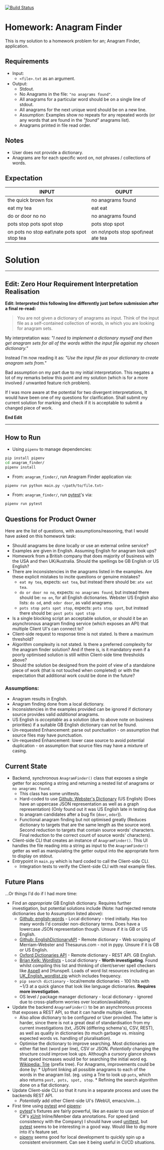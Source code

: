 [![Build
Status](https://travis-ci.com/jackson15j/python_homework_anagram_finder.svg?branch=master)](https://travis-ci.com/jackson15j/python_homework_anagram_finder)

Homework: Anagram Finder
========================

This is my solution to a homework problem for an; Anagram Finder, application.

Requirements
------------

* Input:
    * `<file>.txt` as an argument.
* Output:
    * Stdout.
	* No Anagrams in the file: `"no anagrams found"`.
	* All anagrams for a particular word should be on a single line of stdout.
	* All anagrams for the next unique word should be on a new line.
	* Assumption: Examples show no repeats for any repeated words (or any words
      that are found in the _"found"_ anagrams list).
	* Anagrams printed in file read order.

Notes
-----

* User does not provide a dictionary.
* Anagrams are for each specific word on, not phrases / collections of words.

Expectation
-----------

INPUT | OUPUT
------|-------
the quick brown fox | no anagrams found
eat my tea | eat eat
do or door no no | no anagrams found
pots stop pots spot stop | pots stop spot
on pots no stop eat\nate pots spot stop tea | on no\npots stop spot\neat ate tea

Solution
========

---

Edit: Zero Hour Requirement Interpretation Realisation
------------------------------------------------------

**Edit: Interpreted this following line differently just before submission
after a final re-read:**

> You are not given a dictionary of anagrams as input. Think of the input file
> as a self-contained collection of words, in which you are looking for anagram
> sets.

My interpretation was: _"I need to implement a dictionary myself and then get
anagram sets for all of the words within the input file against my chosen
dictionary."_

Instead I'm now reading it as: _"Use the input file as your dictionary to
create anagram sets from."_

Bad assumption on my part due to my initial interpretation. This negates a lot
of my remarks below this point and my solution (which is for a more involved /
unwanted feature rich problem).

If I was more aware at the potential for two divergent interpretations, It
would have been one of my questions for clarification. Shall submit my current
solution for marking and check if it is acceptable to submit a changed piece of
work.

**End Edit**

---

How to Run
----------

* Using `pipenv` to manage dependencies:

```bash
pip install pipenv
cd anagram_finder/
pipenv install
```

* From: `anagram_finder/`, run Anagram Finder application via:

```bash
pipenv run python main.py </path/to/file.txt>
```

* From: `anagram_finder/`, run [pytest]'s via:

```bash
pipenv run pytest
```


Questions for Product Owner
---------------------------

Here are the list of questions, with assumptions/reasoning, that I would have
asked on this homework task:

* Should anagrams be done locally or use an external online service?
* Examples are given in English. Assuming English for anagram look ups?
* Homework from a British company that does majority of business with the
  USA and then UK/Australia. Should the spellings be GB English or US English?
* There are inconsistencies in the anagrams listed in the examples. Are these
  explicit mistakes to incite questions or genuine mistakes?
     * `eat my tea`, expects: `eat tea`, but instead there should be: `ate eat
       tea`.
     * `do or door no no`, expects: `no anagrams found`, but instead there
       should be: `no on`, for all English dictionaries. Webster US English
       also lists: `do od`, and: `odor door`, as valid anagrams.
	 * `pots stop pots spot stop`, expects: `pots stop spot`, but instead there
       should be: `post pots spot stop`
* Is a single blocking script an acceptable solution, or should it be an
  asynchronous anagram finding service (which exposes an API) that multiple
  Client UI's can connect to?
* Client-side request to response time is not stated. Is there a maximum
  threshold?
* Algorithm complexity is not stated. Is there a preferred complexity for the
  anagram finder solution? And if there is, is it mandatory even if a poorly
  optimised solution is still within Client-side time thresholds above?
* Should the solution be designed from the point of view of a standalone piece
  of work (that is not touched when completed) or with the expectation that
  additional work could be done in the future?

### Assumptions:

* Anagram results in English.
* Anagram finding done from a local dictionary.
* Inconsistencies in the examples provided can be ignored if dictionary source
  provides valid _additional_ anagrams.
* US English is _acceptable_ as a solution (due to above note on business
  priorities) if a suitable GB English dictionary can not be found.
* Un-requested Enhancement: parse out punctuation - on assumption that source
  files may have punctuation.
* Un-requested Enhancement: lower case source to avoid potential duplication -
  on assumption that source files may have a mixture of casing.

Current State
-------------

* Backend, synchronous `AnagramFinder()` class that exposes a single getter for
  accepting a string and returning a nested list of anagrams or `no anagrams
  found`.
    * This class has some unittests.
	* Hard-coded to use [Github: Webster's Dictionary] (US English) (Does have
      an uppercase JSON representation as well as a graph representation) (Only
      found out it was US English late in testing due to anagram candidates
      after a bug fix (`door`, `odor`)).
	* Functional anagram finding but not optimised greatly (Reduces dictionary
      to targets that are the same length as the source word. Second reduction
      to targets that contain source words' characters. Final reduction to the
      correct count of source words' characters).
* Client-side CLI that creates an instance of `AnagramFinder()`. This UI
  handles the file reading into a string as input to the `AnagramFinder()`
  getter as well as manipulating the getter output into the appropriate form to
  display on stdout.
* Entrypoint in `main.py` which is hard coded to call the Client-side CLI.
    * Integration tests to verify the Client-side CLI with real example files.



Future Plans
------------

...Or things I'd do if I had more time:

* Find an _appropriate_ GB English dictionary. Requires further investigation,
  but potential solutions include (Note: had rejected remote dictionaries due
  to Assumption listed above):
    * [Github: english-words] - Local dictionary - tried initially. Has too
      many words I'd consider non-dictionary terms. Does have a lowercase JSON
      representation though. Unsure if it is GB or US English.
    * [Github: EnglishDictionaryAPI] - Remote dictionary - Web scraping of
      Merriam-Webster and Thesaurus.com - not in pypy. Unsure if it is GB or US
      English.
	* [Oxford Dictionaries API] - Remote dictionary - REST API. GB English.
	* [Brian Kelk: Wordlists] - Local dictionary - **Worth
      investigating**. Found whilst compiling this list and thinking of
      client/server spell checkers like [Aspell] and [Hunspell. Loads of word
      list resources including an [UK_English_wordlist.zip] which includes
      frequency.
    * `pip search dictionary` - local/remote dictionaries - 100 hits with ~1/3
      at a quick glance that look like language dictionaries. **Requires more
      investigation**.
	* OS level / package manager dictionary - local dictionary - ignored due to
      cross-platform worries over location/availability.
* Update the backend `AnagramFinder()` to be an asynchronous process that
  exposes a REST API, so that it can handle multiple clients.
    * Also allow dictionary to be configured or User provided. The latter is
      harder, since there is not a great deal of standardisation from my
      current investigations (txt, JSON (differing schema's), CSV, REST), as
      well as quality in dictionaries (to much garbage vs. missing expected
      words vs. handling of pluralisation).
	* Optimise the dictionary to improve searching. Most dictionaries are
      either flat text (word per line), CSV or JSON. _Potentially_ changing the
      structure could improve look ups. Although a cursory glance shows that
      speed increases would be for searching the initial word eg. [Wikipedia:
      Trie] (prefix tree). For Anagrams, improvements could be done by:
	      * Upfront linking all possible anagrams to each of the words in the
            anagram list. (eg. using a Trie to look up `pots`, which also
            returns `post, pots, spot, stop`.
		  * Refining the search algorithm done on a flat dictionary.
* Update Client-side CLI so that it runs in a separate process and uses the
  backends REST API.
    * _Potentially_ add other Client-side UI's (WebUI, emacs/vim...).
* First time using [pytest] and [pipenv]:
    * [pytest]'s fixtures are fairly powerful, like an easier to use version of
	  C#'s [xUnit] Inline/Member data annotations. For speed (and consistency
	  with the Company) I should have used [unittest], but [pytest] seems to be
	  interesting in a good way. Would like to dig more into it's feature set.
	* [pipenv] seems good for local development to quickly spin up a consistent
      environment. Can see it being useful in CI/CD situations.


[pipenv]: https://docs.pipenv.org
[pytest]: https://docs.pytest.org/en/latest/index.html

[Github: Webster's Dictionary]: https://github.com/adambom/dictionary
[Github: english-words]: https://github.com/dwyl/english-words/
[Github: EnglishDictionaryAPI]: https://github.com/SaiWebApps/EnglishDictionaryAPI
[Oxford Dictionaries API]: https://developer.oxforddictionaries.com/documentation
[Brian Kelk: Wordlists]: http://www.bckelk.ukfsn.org/menu.html#Wordlists
[Aspell]: http://aspell.net
[Hunspell]: hunspell.github.io
[UK_English_wordlist.zip]: http://www.bckelk.ukfsn.org/words/wlist.zip
[Wikipedia: Trie]: https://en.wikipedia.org/wiki/Trie

[xUnit]: https://xunit.github.io
[unittest]: https://docs.python.org/3/library/unittest.html
